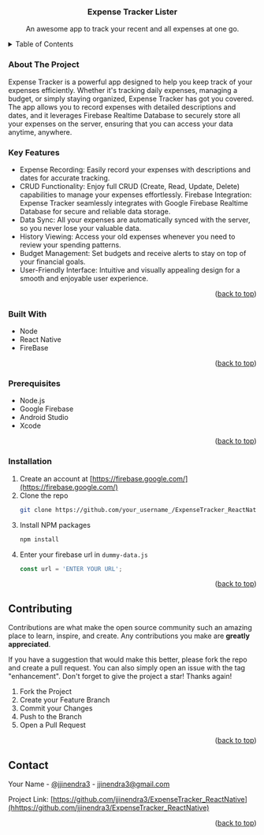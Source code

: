   <h3 align="center">Expense Tracker Lister</h3>

  <p align="center">
    An awesome app to track your recent and all expenses at one go. 
    <br />
  </p>
</div>



<!-- TABLE OF CONTENTS -->
<details>
  <summary>Table of Contents</summary>
  <ol>
    <li>
      <a href="#about-the-project">About The Project</a>
      <ul>
        <li><a href="#built-with">Built With</a></li>
      </ul>
    </li>
    <li>
      <ul>
        <li><a href="#prerequisites">Prerequisites</a></li>
        <li><a href="#installation">Installation</a></li>
      </ul>
    </li>
    <li><a href="#contributing">Contributing</a></li>
    <li><a href="#contact">Contact</a></li>
  </ol>
</details>



<!-- ABOUT THE PROJECT -->
### About The Project

Expense Tracker is a powerful app designed to help you keep track of your expenses efficiently. Whether it's tracking daily expenses, managing a budget, or simply staying organized, Expense Tracker has got you covered. The app allows you to record expenses with detailed descriptions and dates, and it leverages Firebase Realtime Database to securely store all your expenses on the server, ensuring that you can access your data anytime, anywhere.

### Key Features

* Expense Recording: Easily record your expenses with descriptions and dates for accurate tracking.
* CRUD Functionality: Enjoy full CRUD (Create, Read, Update, Delete) capabilities to manage your expenses effortlessly.
Firebase Integration: Expense Tracker seamlessly integrates with Google Firebase Realtime Database for secure and reliable data storage.
* Data Sync: All your expenses are automatically synced with the server, so you never lose your valuable data.
* History Viewing: Access your old expenses whenever you need to review your spending patterns.
* Budget Management: Set budgets and receive alerts to stay on top of your financial goals.
* User-Friendly Interface: Intuitive and visually appealing design for a smooth and enjoyable user experience.

<p align="right">(<a href="#readme-top">back to top</a>)</p>

### Built With

* Node
* React Native
* FireBase

<p align="right">(<a href="#readme-top">back to top</a>)</p>

### Prerequisites

* Node.js
* Google Firebase
* Android Studio
* Xcode
<p align="right">(<a href="#readme-top">back to top</a>)</p>

### Installation

1. Create an account at [https://firebase.google.com/](https://firebase.google.com/)
2. Clone the repo
   ```sh
   git clone https://github.com/your_username_/ExpenseTracker_ReactNative.git
   ```
3. Install NPM packages
   ```sh
   npm install
   ```
4. Enter your firebase url in `dummy-data.js`
   ```js
   const url = 'ENTER YOUR URL';
   ```

<p align="right">(<a href="#readme-top">back to top</a>)</p>

<!-- CONTRIBUTING -->
## Contributing

Contributions are what make the open source community such an amazing place to learn, inspire, and create. Any contributions you make are **greatly appreciated**.

If you have a suggestion that would make this better, please fork the repo and create a pull request. You can also simply open an issue with the tag "enhancement".
Don't forget to give the project a star! Thanks again!

1. Fork the Project
2. Create your Feature Branch 
3. Commit your Changes 
4. Push to the Branch 
5. Open a Pull Request

<p align="right">(<a href="#readme-top">back to top</a>)</p>

<!-- CONTACT -->
## Contact

Your Name - [@jjinendra3](https://linkedin.com/jjinendra3) - jjinendra3@gmail.com

Project Link: [https://github.com/jjinendra3/ExpenseTracker_ReactNative](hhttps://github.com/jjinendra3/ExpenseTracker_ReactNative)

<p align="right">(<a href="#readme-top">back to top</a>)</p>
